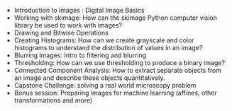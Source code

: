 - Introduction to images : Digital Image Basics	
- Working with skimage:	How can the skimage Python computer vision library be used to work with images?
- Drawing and Bitwise Operations
- Creating Histograms: 	How can we create grayscale and color histograms to understand the distribution of values in an image?
- Blurring Images: Intro to filtering and blurring
-  Thresholding: 	How can we use thresholding to produce a binary image?
-  Connected Component Analysis:	How to extract separate objects from an image and describe these objects quantitatively.
- Capstone Challenge: solving a real world microscopy problem
- Bonus session: Preparing images for machine learning (affines, other transformations and more)
